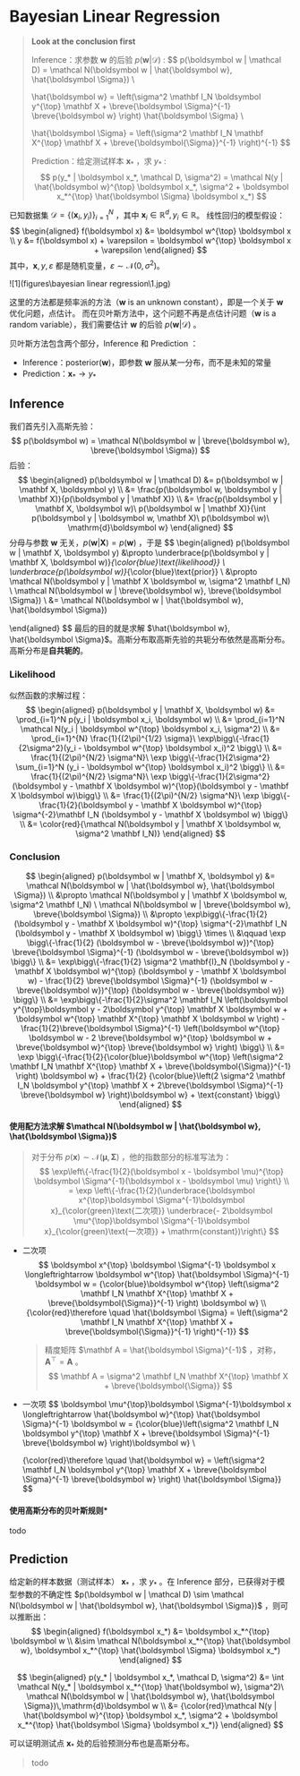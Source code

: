 # Bayesian Linear Regression



> **Look at the conclusion first**
>
> Inference：求参数 $\boldsymbol w$ 的后验 $p(\boldsymbol w | \mathcal D)$ :
> $$
> p(\boldsymbol w | \mathcal D) = \mathcal N(\boldsymbol w | \hat{\boldsymbol w}, \hat{\boldsymbol \Sigma}) \\
> 
> \hat{\boldsymbol w} = \left(\sigma^2 \mathbf I_N \boldsymbol y^{\top} \mathbf X + \breve{\boldsymbol \Sigma}^{-1} \breve{\boldsymbol w} \right) \hat{\boldsymbol \Sigma} \\
> 
> \hat{\boldsymbol \Sigma} = \left(\sigma^2 \mathbf I_N \mathbf X^{\top} \mathbf X + \breve{\boldsymbol{\Sigma}}^{-1} \right)^{-1}
> $$
>
> Prediction：给定测试样本 $\boldsymbol x_*$ ，求 $y_*$ :
> $$
> p(y_* | \boldsymbol x_*, \mathcal D, \sigma^2) = \mathcal N(y | \hat{\boldsymbol w}^{\top} \boldsymbol x_*, \sigma^2 + \boldsymbol x_*^{\top} \hat{\boldsymbol \Sigma} \boldsymbol x_*)
> $$





已知数据集 $\mathcal D = \{(\boldsymbol x_i, y_i) \}_{i=1}^N$ ，其中 $\boldsymbol x_i \in \mathbb R^d, y_i \in \mathbb R$​ 。
线性回归的模型假设：
$$
\begin{aligned}
	f(\boldsymbol x) &= \boldsymbol w^{\top} \boldsymbol x \\
	y &= f(\boldsymbol x) + \varepsilon = \boldsymbol w^{\top} \boldsymbol x + \varepsilon
\end{aligned}
$$
其中，$\boldsymbol x, y, \varepsilon$ 都是随机变量，$\varepsilon \sim \mathcal N(0, \sigma^2)$​ 。

![1](figures\bayesian linear regression\1.jpg)

这里的方法都是频率派的方法（$\boldsymbol w$ is an unknown constant），即是一个关于 $\boldsymbol w$ 优化问题，点估计。
而在贝叶斯方法中，这个问题不再是点估计问题（$\boldsymbol w$ is a random variable），我们需要估计 $\boldsymbol w$ 的后验 $p(\boldsymbol w | \mathcal D)$ 。



贝叶斯方法包含两个部分，Inference 和 Prediction ：

- Inference：posterior($\boldsymbol w$)，即参数 $\boldsymbol w$ 服从某一分布，而不是未知的常量
- Prediction：$\boldsymbol x_* \rightarrow y_*$



## Inference

我们首先引入高斯先验：
$$
p(\boldsymbol w) = \mathcal N(\boldsymbol w | \breve{\boldsymbol w}, \breve{\boldsymbol \Sigma})
$$
后验：
$$
\begin{aligned}
	p(\boldsymbol w | \mathcal D) &= p(\boldsymbol w | \mathbf X, \boldsymbol y) \\
	&= \frac{p(\boldsymbol w, \boldsymbol y | \mathbf X)}{p(\boldsymbol y | \mathbf X)} \\
	&= \frac{p(\boldsymbol y | \mathbf X, \boldsymbol w)\ p(\boldsymbol w | \mathbf X)}{\int p(\boldsymbol y | \boldsymbol w, \mathbf X)\ p(\boldsymbol w)\ \mathrm{d}\boldsymbol w}
\end{aligned}
$$
分母与参数 $\boldsymbol w$ 无关，$p(\boldsymbol w | \mathbf X) = p(\boldsymbol w)$ ，于是
$$
\begin{aligned}
	p(\boldsymbol w | \mathbf X, \boldsymbol y) &\propto \underbrace{p(\boldsymbol y | \mathbf X, \boldsymbol w)}_{\color{blue}\text{likelihood}} \ \underbrace{p(\boldsymbol w)}_{\color{blue}\text{prior}} \\
	&\propto \mathcal N(\boldsymbol y | \mathbf X \boldsymbol w, \sigma^2 \mathbf I_N) \ \mathcal N(\boldsymbol w | \breve{\boldsymbol w}, \breve{\boldsymbol \Sigma}) \\
	&= \mathcal N(\boldsymbol w | \hat{\boldsymbol w}, \hat{\boldsymbol \Sigma})

\end{aligned}
$$
最后的目的就是求解 $\hat{\boldsymbol w}, \hat{\boldsymbol \Sigma}$​ 。高斯分布取高斯先验的共轭分布依然是高斯分布。高斯分布是**自共轭的**。



### Likelihood

似然函数的求解过程：
$$
\begin{aligned}
	p(\boldsymbol y | \mathbf X, \boldsymbol w) &= \prod_{i=1}^N p(y_i | \boldsymbol x_i, \boldsymbol w) \\
	&= \prod_{i=1}^N \mathcal N(y_i | \boldsymbol w^{\top} \boldsymbol x_i, \sigma^2) \\
	&= \prod_{i=1}^{N} \frac{1}{(2\pi)^{1/2} \sigma}\ \exp\bigg\{-\frac{1}{2\sigma^2}(y_i - \boldsymbol w^{\top} \boldsymbol x_i)^2 \bigg\} \\
	&= \frac{1}{(2\pi)^{N/2} \sigma^N}\ \exp \bigg\{-\frac{1}{2\sigma^2} \sum_{i=1}^N (y_i - \boldsymbol w^{\top} \boldsymbol x_i)^2 \bigg\} \\
	&= \frac{1}{(2\pi)^{N/2} \sigma^N}\ \exp \bigg\{-\frac{1}{2\sigma^2} (\boldsymbol y - \mathbf X \boldsymbol w)^{\top}(\boldsymbol y - \mathbf X \boldsymbol w)\bigg\} \\
	&= \frac{1}{(2\pi)^{N/2} \sigma^N}\ \exp \bigg\{-\frac{1}{2}(\boldsymbol y - \mathbf X \boldsymbol w)^{\top} \sigma^{-2}\mathbf I_N (\boldsymbol y - \mathbf X \boldsymbol w) \bigg\} \\
	&= \color{red}{\mathcal N(\boldsymbol y | \mathbf X \boldsymbol w, \sigma^2 \mathbf I_N)}
\end{aligned}
$$


### Conclusion

$$
\begin{aligned}
	p(\boldsymbol w | \mathbf X, \boldsymbol y) &= \mathcal N(\boldsymbol w | \hat{\boldsymbol w}, \hat{\boldsymbol \Sigma}) \\
	&\propto \mathcal N(\boldsymbol y | \mathbf X \boldsymbol w, \sigma^2 \mathbf I_N) \ \mathcal N(\boldsymbol w | \breve{\boldsymbol w}, \breve{\boldsymbol \Sigma}) \\
	&\propto \exp\bigg\{-\frac{1}{2}(\boldsymbol y - \mathbf X \boldsymbol w)^{\top} \sigma^{-2}\mathbf I_N (\boldsymbol y - \mathbf X \boldsymbol w) \bigg\} \times \\ &\qquad \exp \bigg\{-\frac{1}{2} (\boldsymbol w - \breve{\boldsymbol w})^{\top} \breve{\boldsymbol \Sigma}^{-1} (\boldsymbol w - \breve{\boldsymbol w}) \bigg\} \\
	&= \exp\bigg\{-\frac{1}{2} \sigma^2 \mathbf{I}_N (\boldsymbol y - \mathbf X \boldsymbol w)^{\top} (\boldsymbol y - \mathbf X \boldsymbol w) - \frac{1}{2} \breve{\boldsymbol \Sigma}^{-1} (\boldsymbol w - \breve{\boldsymbol w})^{\top} (\boldsymbol w - \breve{\boldsymbol w}) \bigg\} \\
	&= \exp\bigg\{-\frac{1}{2}\sigma^2 \mathbf I_N \left(\boldsymbol y^{\top}\boldsymbol y - 2\boldsymbol y^{\top} \mathbf X \boldsymbol w + \boldsymbol w^{\top} \mathbf X^{\top} \mathbf X \boldsymbol w \right) - \frac{1}{2}\breve{\boldsymbol \Sigma}^{-1} \left(\boldsymbol w^{\top} \boldsymbol w - 2 \breve{\boldsymbol w}^{\top} \boldsymbol w + \breve{\boldsymbol w}^{\top} \breve{\boldsymbol w} \right) \bigg\} \\
	&= \exp \bigg\{-\frac{1}{2}{\color{blue}\boldsymbol w^{\top} \left(\sigma^2 \mathbf I_N \mathbf X^{\top} \mathbf X + \breve{\boldsymbol{\Sigma}}^{-1} \right) \boldsymbol w} + \frac{1}{2} {\color{blue}\left(2 \sigma^2 \mathbf I_N \boldsymbol y^{\top} \mathbf X + 2\breve{\boldsymbol \Sigma}^{-1} \breve{\boldsymbol w} \right)\boldsymbol w} + \text{constant} \bigg\}
\end{aligned}
$$

#### 使用配方法求解 $\mathcal N(\boldsymbol w | \hat{\boldsymbol w}, \hat{\boldsymbol \Sigma})$

> 对于分布 $p(\boldsymbol x) \sim \mathcal N(\boldsymbol \mu, \boldsymbol \Sigma)$ ，他的指数部分的标准写法为：
> $$
> \exp\left\{-\frac{1}{2}(\boldsymbol x - \boldsymbol \mu)^{\top} \boldsymbol \Sigma^{-1}(\boldsymbol x - \boldsymbol \mu) \right\} \\
> = \exp \left\{-\frac{1}{2}(\underbrace{\boldsymbol x^{\top}\boldsymbol \Sigma^{-1}\boldsymbol x}_{\color{green}\text{二次项}} \underbrace{- 2\boldsymbol \mu^{\top}\boldsymbol \Sigma^{-1}\boldsymbol x}_{\color{green}\text{一次项}} + \mathrm{constant})\right\}
> $$



- 二次项
    $$
    \boldsymbol x^{\top} \boldsymbol \Sigma^{-1} \boldsymbol x \longleftrightarrow \boldsymbol w^{\top} \hat{\boldsymbol \Sigma}^{-1} \boldsymbol w = 
    {\color{blue}\boldsymbol w^{\top} \left(\sigma^2 \mathbf I_N \mathbf X^{\top} \mathbf X + \breve{\boldsymbol{\Sigma}}^{-1} \right) \boldsymbol w} \\
    {\color{red}\therefore \quad \hat{\boldsymbol \Sigma} = \left(\sigma^2 \mathbf I_N \mathbf X^{\top} \mathbf X + \breve{\boldsymbol{\Sigma}}^{-1} \right)^{-1}}
    $$

    > 精度矩阵 $\mathbf A = \hat{\boldsymbol \Sigma}^{-1}$ ，对称，$\mathbf A^{\top} = \mathbf A$ 。
    > $$
    > \mathbf A = \sigma^2 \mathbf I_N \mathbf X^{\top} \mathbf X + \breve{\boldsymbol{\Sigma}}
    > $$

    
    

- 一次项
    $$
    \boldsymbol \mu^{\top}\boldsymbol \Sigma^{-1}\boldsymbol x \longleftrightarrow \hat{\boldsymbol w}^{\top} \hat{\boldsymbol \Sigma}^{-1} \boldsymbol w
    = {\color{blue}\left(\sigma^2 \mathbf I_N \boldsymbol y^{\top} \mathbf X + \breve{\boldsymbol \Sigma}^{-1} \breve{\boldsymbol w} \right)\boldsymbol w} \\
    
    {\color{red}\therefore \quad \hat{\boldsymbol w} = \left(\sigma^2 \mathbf I_N \boldsymbol y^{\top} \mathbf X + \breve{\boldsymbol \Sigma}^{-1} \breve{\boldsymbol w} \right) \hat{\boldsymbol \Sigma}}
    $$
    



#### 使用高斯分布的贝叶斯规则*

todo













## Prediction

给定新的样本数据（测试样本） $\boldsymbol x_*$ ，求 $y_*$ 。在 Inference 部分，已获得对于模型参数的不确定性 $p(\boldsymbol w | \mathcal D) \sim \mathcal N(\boldsymbol w | \hat{\boldsymbol w}, \hat{\boldsymbol \Sigma})$ ，则可以推断出：
$$
\begin{aligned}
	f(\boldsymbol x_*) &= \boldsymbol x_*^{\top} \boldsymbol w \\
 	&\sim \mathcal N(\boldsymbol x_*^{\top} \hat{\boldsymbol w}, \boldsymbol x_*^{\top} \hat{\boldsymbol \Sigma} \boldsymbol x_*)
\end{aligned}
$$

$$
\begin{aligned}
	p(y_* | \boldsymbol x_*, \mathcal D, \sigma^2) 
	&= \int \mathcal N(y_* | \boldsymbol x_*^{\top} \hat{\boldsymbol w}, \sigma^2)\ \mathcal N(\boldsymbol w | \hat{\boldsymbol w}, \hat{\boldsymbol \Sigma})\,\mathrm{d}\boldsymbol w \\
	&= {\color{red}\mathcal N(y | \hat{\boldsymbol w}^{\top} \boldsymbol x_*, \sigma^2 + \boldsymbol x_*^{\top} \hat{\boldsymbol \Sigma} \boldsymbol x_*)}
\end{aligned}
$$

可以证明测试点 $\boldsymbol x_*$ 处的后验预测分布也是高斯分布。

> todo